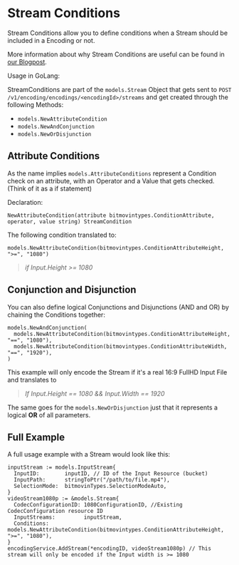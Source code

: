 # Stream Conditions

Stream Conditions allow you to define conditions when a Stream should be included in a Encoding or not.

More information about why Stream Conditions are useful can be found in [our Blogpost](https://bitmovin.com/stream-conditions-video-encoding-workflows/).

Usage in GoLang:

StreamConditions are part of the `models.Stream` Object that gets sent to `POST /v1/encoding/encodings/<encodingId>/streams` and get created through the following Methods:

* `models.NewAttributeCondition` 
* `models.NewAndConjunction`
* `models.NewOrDisjunction`

## Attribute Conditions

As the name implies `models.AttributeConditions` represent a Condition check on an attribute, with an Operator and a Value that gets checked. (Think of it as a if statement)

Declaration:

```
NewAttributeCondition(attribute bitmovintypes.ConditionAttribute, operator, value string) StreamCondition
```

The following condition translated to:

`models.NewAttributeCondition(bitmovintypes.ConditionAttributeHeight, ">=", "1080")
`

> _if Input.Height >= 1080_

## Conjunction and Disjunction

You can also define logical Conjunctions and Disjunctions (AND and OR) by chaining the Conditions together:

```
models.NewAndConjunction(
  models.NewAttributeCondition(bitmovintypes.ConditionAttributeHeight, "==", "1080"),
  models.NewAttributeCondition(bitmovintypes.ConditionAttributeWidth, "==", "1920"),
)
```

This example will only encode the Stream if it's a real 16:9 FullHD Input File and translates to 

> _If Input.Height == 1080 && Input.Width == 1920_

The same goes for the `models.NewOrDisjunction` just that it represents a logical **OR** of all parameters.

## Full Example

A full usage example with a Stream would look like this:

```
inputStream := models.InputStream{
  InputID:        inputID, // ID of the Input Resource (bucket)
  InputPath:      stringToPtr("/path/to/file.mp4"),
  SelectionMode:  bitmovinTypes.SelectionModeAuto,
}
videoStream1080p := &models.Stream{
  CodecConfigurationID: 1080ConfigurationID, //Existing CodecConfiguration resource ID
  InputStreams:         inputStream,
  Conditions:           models.NewAttributeCondition(bitmovintypes.ConditionAttributeHeight, ">=", "1080"),
}
encodingService.AddStream(*encodingID, videoStream1080p) // This stream will only be encoded if the Input width is >= 1080
```